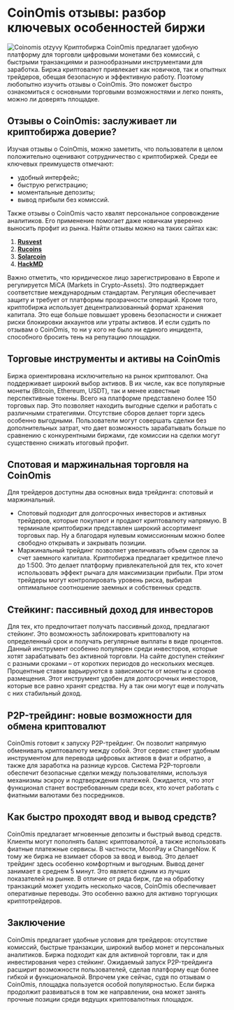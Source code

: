 # CoinOmis отзывы: разбор ключевых особенностей биржи
![Coinomis otzyvy](https://github.com/user-attachments/assets/9fe72e4b-ce21-4284-9c62-38b1160443bb)
Криптобиржа CoinOmis предлагает удобную платформу для торговли цифровыми монетами без комиссий, с быстрыми транзакциями и разнообразными инструментами для заработка. Биржа криптовалют привлекает как новичков, так и опытных трейдеров, обещая безопасную и эффективную работу. Поэтому любопытно изучить отзывы о CoinOmis. Это поможет быстро ознакомиться с основными торговыми возможностями и легко понять, можно ли доверять площадке.
## Отзывы о CoinOmis: заслуживает ли криптобиржа доверие?
Изучая отзывы о CoinOmis, можно заметить, что пользователи в целом положительно оценивают сотрудничество с криптобиржей. Среди ее ключевых преимуществ отмечают:
- удобный интерфейс;
- быструю регистрацию;
- моментальные депозиты;
- вывод прибыли без комиссий.
  
Также отзывы о CoinOmis часто хвалят персональное сопровождение аналитиков. Его применение помогает даже новичкам уверенно выносить профит из рынка. Найти отзывы можно на таких сайтах как:
1. **[Rusvest](https://rusvest.ru/news/coinomis-otzyvy-kriptobirzha-budushhego/)**
2. **[Rucoins](https://rucoins.info/news/coinomis-otzyvy-razvod-ili-nadezhnaya-kriptobirzha/)**
3. **[Solarcoin](https://solarcoin.ru/news/coinomis-otzyvy-stoit-li-doveryat-birzhe/)**
4. **[HackMD](https://hackmd.io/@coinomis/H1NDIiK2yx)**
   
Важно отметить, что юридическое лицо зарегистрировано в Европе и регулируется MiCA (Markets in Crypto-Assets). Это подтверждает соответствие международным стандартам. Регуляция обеспечивает защиту и требует от платформы прозрачности операций. Кроме того, криптобиржа использует децентрализованный формат хранения капитала. Это еще больше повышает уровень безопасности и снижает риски блокировки аккаунтов или утраты активов. И если судить по отзывам о CoinOmis, то ни у кого не было ни единого инцидента, способного бросить тень на репутацию площадки.
## Торговые инструменты и активы на CoinOmis
Биржа ориентирована исключительно на рынок криптовалют. Она поддерживает широкий выбор активов. В их числе, как все популярные монеты (Bitcoin, Ethereum, USDT), так и менее известные перспективные токены. Всего на платформе представлено более 150 торговых пар. Это позволяет находить выгодные сделки и работать с различными стратегиями.
Отсутствие сборов делает торги здесь особенно выгодными. Пользователи могут совершать сделки без дополнительных затрат, что дает возможность зарабатывать больше по сравнению с конкурентными биржами, где комиссии на сделки могут существенно снижать итоговый профит.
## Спотовая и маржинальная торговля на CoinOmis
Для трейдеров доступны два основных вида трейдинга: спотовый и маржинальный.
- Спотовый подходит для долгосрочных инвесторов и активных трейдеров, которые покупают и продают криптовалюту напрямую. В терминале криптобиржи представлен широкий ассортимент торговых пар. Ну а благодаря нулевым комиссионным можно более свободно открывать и закрывать позиции.
- Маржинальный трейдинг позволяет увеличивать объем сделок за счет заемного капитала. Криптобиржа предлагает кредитное плечо до 1:500. Это делает платформу привлекательной для тех, кто хочет использовать эффект рычага для максимизации прибыли. При этом трейдеры могут контролировать уровень риска, выбирая оптимальное соотношение заемных и собственных средств.

## Стейкинг: пассивный доход для инвесторов
Для тех, кто предпочитает получать пассивный доход, предлагают стейкинг. Это возможность заблокировать криптовалюту на определенный срок и получать регулярные выплаты в виде процентов. Данный инструмент особенно популярен среди инвесторов, которые хотят зарабатывать без активной торговли.
На сайте доступен стейкинг с разными сроками – от коротких периодов до нескольких месяцев. Процентные ставки варьируются в зависимости от монеты и сроков размещения. Этот инструмент удобен для долгосрочных инвесторов, которые все равно хранят средства. Ну а так они могут еще и получать с них стабильный доход.
## P2P-трейдинг: новые возможности для обмена криптовалют
CoinOmis готовит к запуску P2P-трейдинг. Он позволит напрямую обменивать криптовалюту между собой. Этот сервис станет удобным инструментом для перевода цифровых активов в фиат и обратно, а также для заработка на разнице курсов.
Система P2P-торговли обеспечит безопасные сделки между пользователями, используя механизмы эскроу и подтверждения платежей. Ожидается, что этот функционал станет востребованным среди всех, кто хочет работать с фиатными валютами без посредников.
## Как быстро проходят ввод и вывод средств?
CoinOmis предлагает мгновенные депозиты и быстрый вывод средств. Клиенты могут пополнять баланс криптовалютой, а также использовать фиатные платежные сервисы. В частности, MoonPay и ChangeNow. К тому же биржа не взимает сборов за ввод и вывод. Это делает трейдинг здесь особенно комфортным и выгодным.
Вывод денег занимает в среднем 5 минут. Это является одним из лучших показателей на рынке. В отличие от ряда бирж, где на обработку транзакций может уходить несколько часов, CoinOmis обеспечивает оперативные переводы. Это особенно важно для активно торгующих криптотрейдеров.
## Заключение
CoinOmis предлагает удобные условия для трейдеров: отсутствие комиссий, быстрые транзакции, широкий выбор монет и персональных аналитиков. Биржа подходит как для активной торговли, так и для инвестирования через стейкинг. Ожидаемый запуск P2P-трейдинга расширит возможности пользователей, сделав платформу еще более гибкой и функциональной. Впрочем уже сейчас, судя по отзывам о CoinOmis, площадка пользуется особой популярностью. Если биржа продолжит развиваться в том же направлении, она может занять прочные позиции среди ведущих криптовалютных площадок.
